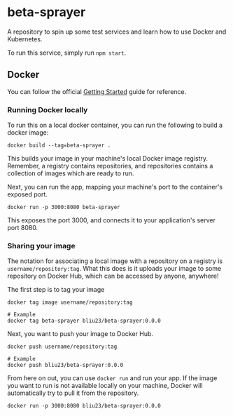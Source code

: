 # beta-sprayer
A repository to spin up some test services and learn how to use Docker and Kubernetes.

To run this service, simply run `npm start`.

## Docker
You can follow the official [Getting Started](https://docs.docker.com/get-started/) guide for reference. 

### Running Docker locally

To run this on a local docker container, you can run the following to build a docker image:
```
docker build --tag=beta-sprayer .
```

This builds your image in your machine's local Docker image registry. Remember, a registry contains repositories, and repositories contains a collection of images which are ready to run.

Next, you can run the app, mapping your machine's port to the container's exposed port.
```
docker run -p 3000:8080 beta-sprayer
```

This exposes the port 3000, and connects it to your application's server port 8080.

### Sharing your image

The notation for associating a local image with a repository on a registry is `username/repository:tag`. What this does is it uploads your image to some repository on Docker Hub, which can be accessed by anyone, anywhere! 

The first step is to tag your image
```
docker tag image username/repository:tag

# Example
docker tag beta-sprayer bliu23/beta-sprayer:0.0.0
```

Next, you want to push your image to Docker Hub.
```
docker push username/repository:tag

# Example
docker push bliu23/beta-sprayer:0.0.0
```

From here on out, you can use `docker run` and run your app. If the image you want to run is not available locally on your machine, Docker will automatically try to pull it from the repository.

```
docker run -p 3000:8080 bliu23/beta-sprayer:0.0.0
```

